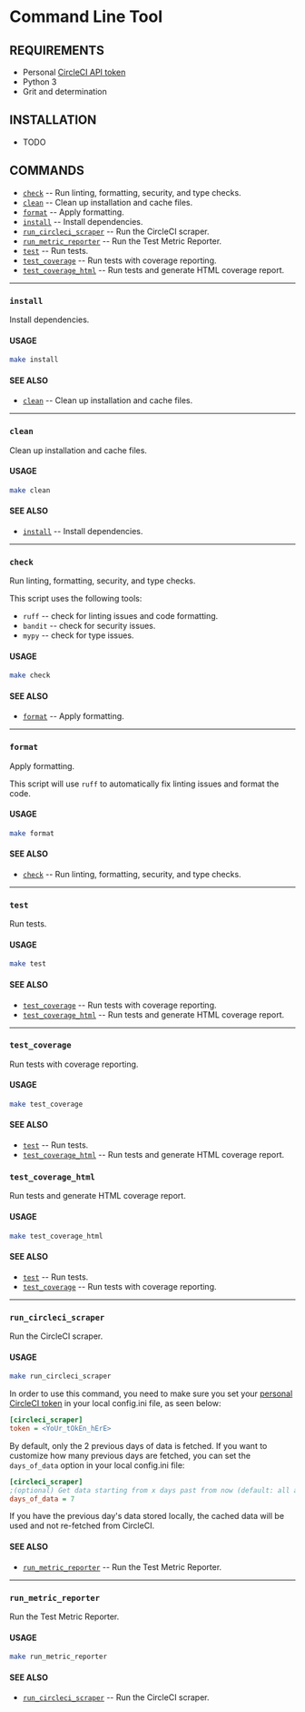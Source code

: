 # Command Line Tool

## REQUIREMENTS

- Personal [CircleCI API token](https://circleci.com/docs/managing-api-tokens/)
- Python 3
- Grit and determination

## INSTALLATION

- TODO

## COMMANDS

- [`check`](#check) -- Run linting, formatting, security, and type checks.
- [`clean`](#clean) -- Clean up installation and cache files.
- [`format`](#format) -- Apply formatting.
- [`install`](#install) -- Install dependencies.
- [`run_circleci_scraper`](#run_circleci_scraper) -- Run the CircleCI scraper.
- [`run_metric_reporter`](#run_metric_reporter) -- Run the Test Metric Reporter.
- [`test`](#test) -- Run tests.
- [`test_coverage`](#test_coverage) -- Run tests with coverage reporting.
- [`test_coverage_html`](#test_coverage_html) -- Run tests and generate HTML coverage report.

---

### `install`

Install dependencies.

#### USAGE

```sh
make install
```

#### SEE ALSO

- [`clean`](#clean) -- Clean up installation and cache files.

---

### `clean`

Clean up installation and cache files.

#### USAGE

```sh
make clean
```

#### SEE ALSO

- [`install`](#install) -- Install dependencies.

---

### `check`

Run linting, formatting, security, and type checks.

This script uses the following tools:

- `ruff` -- check for linting issues and code formatting.
- `bandit` -- check for security issues.
- `mypy` -- check for type issues.

#### USAGE

```sh
make check
```

#### SEE ALSO

- [`format`](#format) -- Apply formatting.

---

### `format`

Apply formatting.

This script will use `ruff` to automatically fix linting issues and format the code.

#### USAGE

```sh
make format
```

#### SEE ALSO

- [`check`](#check) -- Run linting, formatting, security, and type checks.

---

### `test`

Run tests.

#### USAGE

```sh
make test
```

#### SEE ALSO

- [`test_coverage`](#test_coverage) -- Run tests with coverage reporting.
- [`test_coverage_html`](#test_coverage_html) -- Run tests and generate HTML coverage report.

---

### `test_coverage`

Run tests with coverage reporting.

#### USAGE

```sh
make test_coverage
```

#### SEE ALSO

- [`test`](#test) -- Run tests.
- [`test_coverage_html`](#test_coverage_html) -- Run tests and generate HTML coverage report.

### `test_coverage_html`

Run tests and generate HTML coverage report.

#### USAGE

```sh
make test_coverage_html
```

#### SEE ALSO

- [`test`](#test) -- Run tests.
- [`test_coverage`](#test_coverage) -- Run tests with coverage reporting.

---

### `run_circleci_scraper`

Run the CircleCI scraper.

#### USAGE

```sh
make run_circleci_scraper
```

In order to use this command, you need to make sure you set your [personal CircleCI token](https://circleci.com/docs/managing-api-tokens/) in your local config.ini file, as seen below:

```ini
[circleci_scraper]
token = <YoUr_tOkEn_hErE>
```

By default, only the 2 previous days of data is fetched. If you want to customize how many previous days are fetched, you can set the `days_of_data` option in your local config.ini file:

```ini
[circleci_scraper]
;(optional) Get data starting from x days past from now (default: all available data)
days_of_data = 7
```

If you have the previous day's data stored locally, the cached data will be used and not re-fetched from CircleCI.

#### SEE ALSO

- [`run_metric_reporter`](#run_metric_reporter) -- Run the Test Metric Reporter.

---

### `run_metric_reporter`

Run the Test Metric Reporter.

#### USAGE

```sh
make run_metric_reporter
```

#### SEE ALSO

- [`run_circleci_scraper`](#run_circleci_scraper) -- Run the CircleCI scraper.
